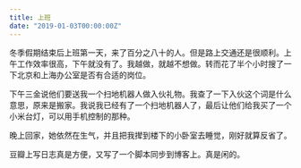 ```yaml
---
title: 上班
date: "2019-01-03T00:00:00Z"
---
```


冬季假期结束后上班第一天，来了百分之八十的人。但是路上交通还是很顺利。上午工作效率很高，下午就没有了。我越做，就越不想做。转而花了半个小时搜了一下北京和上海办公室是否有合适的岗位。

下午三金说他们要送我一个扫地机器人做入伙礼物。我查了一下入伙这个词是什么意思，原来是搬家。我说我已经有了一个扫地机器人了，最后让他们给我买了一个小米台灯，可以用手机控制的那种。

晚上回家，她依然在生气，并且把我撵到楼下的小卧室去睡觉，刚好就算反省了。

豆瓣上写日志真是方便，又写了一个脚本同步到博客上。真是闲的。
